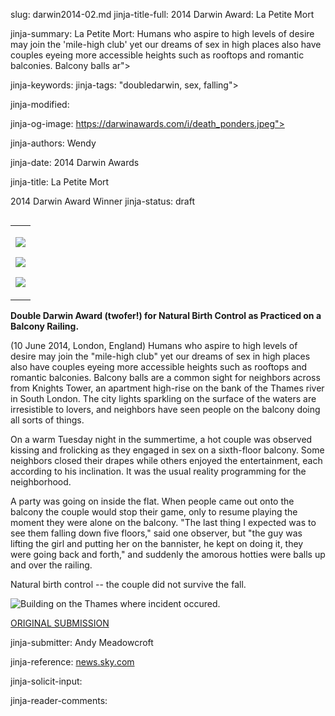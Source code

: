 slug: darwin2014-02.md
jinja-title-full: 2014 Darwin Award: La Petite Mort

jinja-summary: La Petite Mort: Humans who aspire to high levels of desire may join the 'mile-high club' yet our dreams of sex in high places also have couples eyeing more accessible heights such as rooftops and romantic balconies. Balcony balls ar">

jinja-keywords:
jinja-tags: "doubledarwin, sex, falling">

jinja-modified:

jinja-og-image: https://darwinawards.com/i/death_ponders.jpeg">

jinja-authors: Wendy

jinja-date: 2014 Darwin Awards


jinja-title: La Petite Mort

2014 Darwin Award Winner
jinja-status: draft

<TABLE border=0 align=right><TR><TD align=center>

<A href="/cgi/search.pl?keywords=category%3Dsex&swishindex=stories.data&show_description=yes&maxdisplay=10&maxresults=50"><IMG src="/i/icon/sex.png" border=0></A>

<A href="/cgi/search.pl?keywords=category%3Ddoubledarwin&swishindex=stories.data&show_description=yes&maxdisplay=10&maxresults=50"><IMG src="/i/icon/twins.png" border=0></A>

<A href="/cgi/search.pl?keywords=category%3Dfall&swishindex=stories.data&show_description=yes&maxdisplay=10&maxresults=50"><IMG src="/i/icon/fall.jpg" border=0></A>

</TD></TR></TABLE>

<B>Double Darwin Award (twofer!) for Natural Birth Control as Practiced on a
Balcony Railing.</B>

(10 June 2014, London, England) Humans who aspire to high levels of desire may join the "mile-high club" yet our dreams of sex in high places also have couples eyeing more accessible heights such as rooftops and romantic balconies. Balcony balls are a common sight for neighbors across from Knights Tower, an apartment high-rise on the bank of the Thames river in South London. The city lights sparkling on the surface of the waters are irresistible to lovers, and neighbors have seen people on the balcony doing all sorts of things.

On a warm Tuesday night in the summertime, a hot couple was observed kissing and frolicking as they engaged in sex on a sixth-floor balcony. Some neighbors closed their drapes while others enjoyed the entertainment, each according to his inclination. It was the usual reality programming for the neighborhood.

A party was going on inside the flat. When people came out onto the balcony the couple would stop their game, only to resume playing the moment they were alone on the balcony. "The last thing I expected was to see them falling down five floors," said one observer, but "the guy was lifting the girl and putting her on the bannister, he kept on doing it, they were going back and forth," and suddenly the amorous hotties were balls up and over the railing.

Natural birth control -- the couple did not survive the fall.

<IMG class="story_img_large" src="/i/darwin2014-02.jpg" alt="Building on the Thames where incident occured.">

<A href="http://www.darwinawards.com/slush/201406/pending20140611-102232.html">ORIGINAL SUBMISSION</A>

jinja-submitter: Andy Meadowcroft

jinja-reference: <A href="http://news.sky.com/story/1279799/two-teens-killed-in-sixth-floor-balcony-fall">news.sky.com</A>

jinja-solicit-input:

jinja-reader-comments:



<!--#include file=nav_2014.html -->


